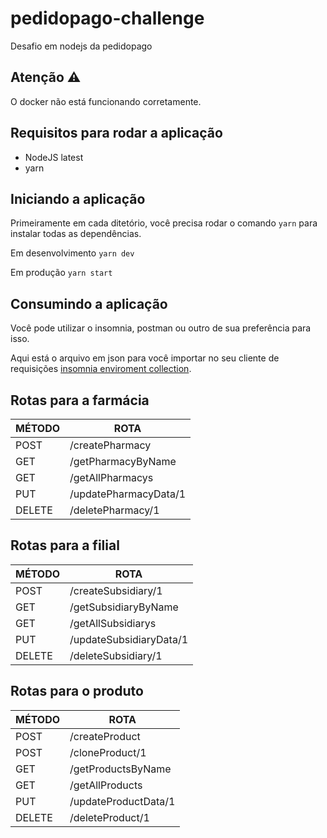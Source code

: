 # pedidopago-challenge
Desafio em nodejs da pedidopago

## Atenção :warning:
O docker não está funcionando corretamente.

## Requisitos para rodar a aplicação
 - NodeJS latest
 - yarn
 
 ## Iniciando a aplicação
 Primeiramente em cada ditetório, você precisa rodar o comando `yarn` para instalar todas as dependências.
 
 Em desenvolvimento `yarn dev`
 
 Em produção `yarn start`
 
 ## Consumindo a aplicação
 Você pode utilizar o insomnia, postman ou outro de sua preferência para isso.
 
 Aqui está o arquivo em json para você importar no seu cliente de requisições [insomnia enviroment collection](.github/).
 
 ## Rotas para a farmácia
 
 | MÉTODO  | ROTA |
| ------------- | ------------- |
| POST  | /createPharmacy  |
| GET  | /getPharmacyByName  |
| GET  | /getAllPharmacys  |
| PUT  | /updatePharmacyData/1  |
| DELETE  | /deletePharmacy/1  |

 ## Rotas para a filial
 
 | MÉTODO  | ROTA |
| ------------- | ------------- |
| POST  | /createSubsidiary/1  |
| GET  | /getSubsidiaryByName  |
| GET  | /getAllSubsidiarys  |
| PUT  | /updateSubsidiaryData/1  |
| DELETE  | /deleteSubsidiary/1  |

 ## Rotas para o produto
 
 | MÉTODO  | ROTA |
| ------------- | ------------- |
| POST  | /createProduct  |
| POST  | /cloneProduct/1  |
| GET  | /getProductsByName  |
| GET  | /getAllProducts  |
| PUT  | /updateProductData/1  |
| DELETE  | /deleteProduct/1  |
